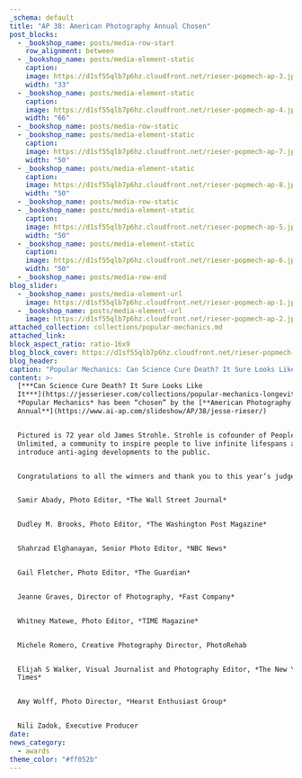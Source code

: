 ```yaml
---
_schema: default
title: "AP 38: American Photography Annual Chosen"
post_blocks:
  - _bookshop_name: posts/media-row-start
    row_alignment: between
  - _bookshop_name: posts/media-element-static
    caption:
    image: https://d1sf55qlb7p6hz.cloudfront.net/rieser-popmech-ap-3.jpg
    width: "33"
  - _bookshop_name: posts/media-element-static
    caption:
    image: https://d1sf55qlb7p6hz.cloudfront.net/rieser-popmech-ap-4.jpg
    width: "66"
  - _bookshop_name: posts/media-row-static
  - _bookshop_name: posts/media-element-static
    caption:
    image: https://d1sf55qlb7p6hz.cloudfront.net/rieser-popmech-ap-7.jpg
    width: "50"
  - _bookshop_name: posts/media-element-static
    caption:
    image: https://d1sf55qlb7p6hz.cloudfront.net/rieser-popmech-ap-8.jpg
    width: "50"
  - _bookshop_name: posts/media-row-static
  - _bookshop_name: posts/media-element-static
    caption:
    image: https://d1sf55qlb7p6hz.cloudfront.net/rieser-popmech-ap-5.jpg
    width: "50"
  - _bookshop_name: posts/media-element-static
    caption:
    image: https://d1sf55qlb7p6hz.cloudfront.net/rieser-popmech-ap-6.jpg
    width: "50"
  - _bookshop_name: posts/media-row-end
blog_slider:
  - _bookshop_name: posts/media-element-url
    image: https://d1sf55qlb7p6hz.cloudfront.net/rieser-popmech-ap-1.jpg
  - _bookshop_name: posts/media-element-url
    image: https://d1sf55qlb7p6hz.cloudfront.net/rieser-popmech-ap-2.jpg
attached_collection: collections/popular-mechanics.md
attached_link:
block_aspect_ratio: ratio-16x9
blog_block_cover: https://d1sf55qlb7p6hz.cloudfront.net/rieser-popmech-ap-2.jpg
blog_header:
caption: "Popular Mechanics: Can Science Cure Death? It Sure Looks Like It."
content: >-
  [***Can Science Cure Death? It Sure Looks Like
  It***](https://jesserieser.com/collections/popular-mechanics-longevity) for
  *Popular Mechanics* has been “chosen” by the [**American Photography 38 Photo
  Annual**](https://www.ai-ap.com/slideshow/AP/38/jesse-rieser/)


  Pictured is 72 year old James Strohle. Strohle is cofounder of People
  Unlimited, a community to inspire people to live infinite lifespans and to
  introduce anti-aging developments to the public.


  Congratulations to all the winners and thank you to this year’s judges:


  Samir Abady, Photo Editor, *The Wall Street Journal*


  Dudley M. Brooks, Photo Editor, *The Washington Post Magazine*


  Shahrzad Elghanayan, Senior Photo Editor, *NBC News*


  Gail Fletcher, Photo Editor, *The Guardian*


  Jeanne Graves, Director of Photography, *Fast Company*


  Whitney Matewe, Photo Editor, *TIME Magazine*


  Michele Romero, Creative Photography Director, PhotoRehab


  Elijah S Walker, Visual Journalist and Photography Editor, *The New York
  Times*


  Amy Wolff, Photo Director, *Hearst Enthusiast Group*


  Nili Zadok, Executive Producer
date:
news_category:
  - awards
theme_color: "#ff052b"
---
```

